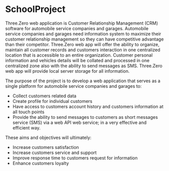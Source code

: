# SchoolProject

Three.Zero web application is Customer Relationship Management (CRM) software for automobile service companies and garages. Automobile service companies and garages need information system to maximize their customer relationship management so they can have competitive advantage than their competitor. Three.Zero web app will offer the ability to organize, maintain all customer records and customers interaction in one centralized location that is accessible to an entire organization. Customer personal information and vehicles details will be collated and processed in one centralized zone also with the ability to send messages as SMS. Three.Zero web app will provide local server storage for all information.

The purpose of the project is to develop a web application that serves as a single platform for automobile service companies and garages to:
- Collect customers related data
- Create profile for individual customers
- Have access to customers account history and customers information at all touch points
- Provide the ability to send messages to customers as short messages service (SMS) via a web API web service;
in a very effective and efficient way.

These aims and objectives will ultimately:
- Increase customers satisfaction
- Increase customers service and support
- Improve response time to customers request for information
- Enhance customers loyalty
